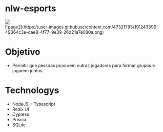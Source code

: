# nlw-esports

<div>
 <div>
  <img src="https://user-images.githubusercontent.com/47321783/191243389-6953499a-16e1-48e9-b73f-5e5ac4581d7a.png" />
 </div>
 <div>![page2](https://user-images.githubusercontent.com/47321783/191243399-49364c3e-cae8-4f77-9e39-26d21a7e080a.png)</div>
</div>


# Objetivo
 - Permitir que pessoas procurem outros jogadores para formar grupos e jogarem juntos.
 
 # Technologys
  - NodeJS + Typescript
  - Redix UI
  - Cypress
  - Prisma
  - SQLite
